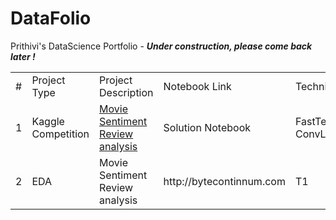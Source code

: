 # DataFolio
Prithivi's DataScience Portfolio - <b> <i> Under construction, please come back later ! </i></b>

<table>
   <tr>
      <td>#</td>
      <td>Project Type</td>
      <td>Project Description</td>
      <td>Notebook Link</td>
      <td>Technique/Library</td>
      <td>LB Score</td>
      <td>Rank</td>
   </tr>
   <tr>
      <td>1</td>
      <td>Kaggle Competition</td>
      <td><a href ="https://www.kaggle.com/c/movie-review-sentiment-analysis-kernels-only"> Movie Sentiment Review analysis </a> </td>
      <td>Solution Notebook</td>
      <td>FastText + ConvLSTM</td>
      <td>0.70172</td>
      <td>3rd</td>
   </tr>
   <tr>
      <td>2</td>
      <td>EDA</td>
      <td>Movie Sentiment Review analysis</td>
      <td>http://bytecontinnum.com</td>
      <td>T1</td>
      <td>NA</td>
      <td>NA</td>
   </tr>
</table>
